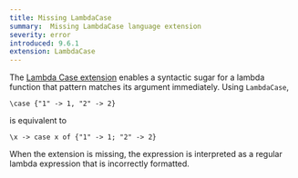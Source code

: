 ```yaml
---
title: Missing LambdaCase
summary:  Missing LambdaCase language extension
severity: error
introduced: 9.6.1
extension: LambdaCase
---
```


The [Lambda Case extension](https://ghc.gitlab.haskell.org/ghc/doc/users_guide/exts/lambda_case.html)
enables a syntactic sugar for a lambda function that pattern matches its argument immediately.
Using `LambdaCase`,
```
\case {"1" -> 1, "2" -> 2}
```
is equivalent to
```
\x -> case x of {"1" -> 1; "2" -> 2}
```

When the extension is missing, the expression is interpreted as a regular lambda expression that is incorrectly formatted.